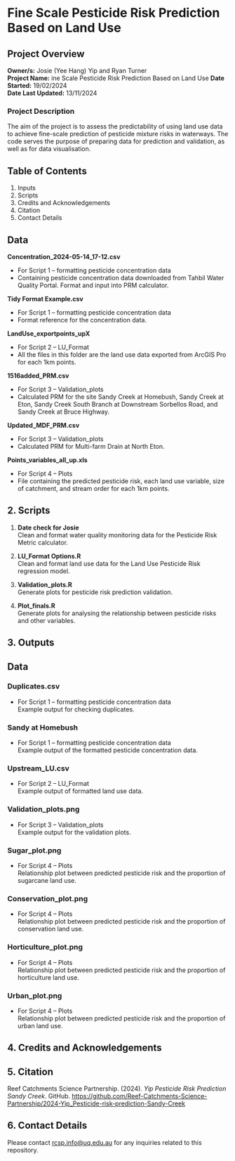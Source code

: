 # Fine Scale Pesticide Risk Prediction Based on Land Use
## Project Overview

**Owner/s:** Josie (Yee Hang) Yip and Ryan Turner  
**Project Name:** ine Scale Pesticide Risk Prediction Based on Land Use
**Date Started:** 19/02/2024  
**Date Last Updated:** 13/11/2024 
### Project Description
The aim of the project is to assess the predictability of using land use data to achieve fine-scale prediction of pesticide mixture risks in waterways. 
The code serves the purpose of preparing data for prediction and validation, as well as for data visualisation. 

## Table of Contents

1. Inputs
2. Scripts
3. Credits and Acknowledgements
4. Citation
5. Contact Details

## Data

**Concentration_2024-05-14_17-12.csv**
- For Script 1 – formatting pesticide concentration data
- Containing pesticide concentration data downloaded from Tahbil Water Quality Portal. Format and input into PRM calculator.

**Tidy Format Example.csv**
- For Script 1 – formatting pesticide concentration data
- Format reference for the concentration data.

**LandUse_exportpoints_upX**
- For Script 2 – LU_Format
- All the files in this folder are the land use data exported from ArcGIS Pro for each 1km points.

**1516added_PRM.csv**
- For Script 3 – Validation_plots
- Calculated PRM for the site Sandy Creek at Homebush, Sandy Creek at Eton, Sandy Creek South Branch at Downstream Sorbellos Road, and Sandy Creek at Bruce Highway.

**Updated_MDF_PRM.csv**
- For Script 3 – Validation_plots
- Calculated PRM for Multi-farm Drain at North Eton.

**Points_variables_all_up.xls**
- For Script 4 – Plots
- File containing the predicted pesticide risk, each land use variable, size of catchment, and stream order for each 1km points.


## 2. Scripts
1. **Date check for Josie**  
   Clean and format water quality monitoring data for the Pesticide Risk Metric calculator.

2. **LU_Format Options.R**  
   Clean and format land use data for the Land Use Pesticide Risk regression model.

3. **Validation_plots.R**  
   Generate plots for pesticide risk prediction validation.

4. **Plot_finals.R**  
   Generate plots for analysing the relationship between pesticide risks and other variables.

## 3. Outputs
## Data

### Duplicates.csv
- For Script 1 – formatting pesticide concentration data  
  Example output for checking duplicates.

### Sandy at Homebush
- For Script 1 – formatting pesticide concentration data  
  Example output of the formatted pesticide concentration data.

### Upstream_LU.csv
- For Script 2 – LU_Format  
  Example output of formatted land use data.

### Validation_plots.png
- For Script 3 – Validation_plots  
  Example output for the validation plots.

### Sugar_plot.png
- For Script 4 – Plots  
  Relationship plot between predicted pesticide risk and the proportion of sugarcane land use.

### Conservation_plot.png
- For Script 4 – Plots  
  Relationship plot between predicted pesticide risk and the proportion of conservation land use.

### Horticulture_plot.png
- For Script 4 – Plots  
  Relationship plot between predicted pesticide risk and the proportion of horticulture land use.

### Urban_plot.png
- For Script 4 – Plots  
  Relationship plot between predicted pesticide risk and the proportion of urban land use.



## 4. Credits and Acknowledgements 


## 5. Citation
Reef Catchments Science Partnership. (2024). *Yip Pesticide Risk Prediction Sandy Creek*. GitHub. https://github.com/Reef-Catchments-Science-Partnership/2024-Yip_Pesticide-risk-prediction-Sandy-Creek


## 6. Contact Details
Please contact rcsp.info@uq.edu.au for any inquiries related to this repository.
